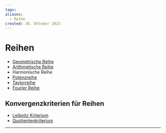 ```yaml
---
tags: 
aliases:
  - Reihe
created: 30. Oktober 2023
---
```


# Reihen

- [Geometrische Reihe](Geometrische%20Reihe)
- [Arithmetische Reihe](Arithmetische%20Reihe)
- Harmonische Reihe
- [Potenzreihe](../mathe%20(4)/Potenzreihe.md)
- [Taylorreihe](../mathe%20(4)/Taylorreihe.md)
- [Fourier Reihe](../mathe%20(4)/Fourier%20Reihe.md)

## Konvergenzkriterien für Reihen

- [Leibnitz Kriterium](mathe%20(4)/Leibnitz%20Kriterium.md)
- [Quotientenkriterium](mathe%20(4)/Quotienten%20Kriterium.md)

---